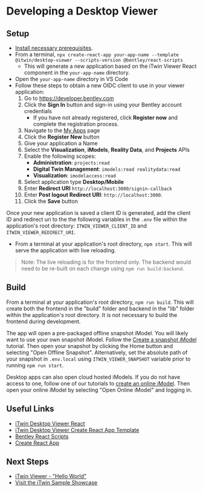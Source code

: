 # Developing a Desktop Viewer

## Setup

- [Install necessary prerequisites](./development-prerequisites.md).
- From a terminal, `npx create-react-app your-app-name --template @itwin/desktop-viewer --scripts-version @bentley/react-scripts`
  - This will generate a new application based on the iTwin Viewer React component in the `your-app-name` directory.
- Open the `your-app-name` directory in VS Code
- Follow these steps to obtain a new OIDC client to use in your viewer application:
  1. Go to <https://developer.bentley.com>
  2. Click the **Sign In** button and sign-in using your Bentley account credentials
      - If you have not already registered, click **Register now** and complete the registration process.
  3. Navigate to the [My Apps](https://developer.bentley.com/my-apps/) page
  4. Click the **Register New** button
  5. Give your application a Name
  6. Select the **Visualization**, **iModels**, **Reality Data**, and **Projects** APIs
  7. Enable the following scopes:
      - **Administration**: `projects:read`
      - **Digital Twin Management**: `imodels:read realitydata:read`
      - **Visualization**: `imodelaccess:read`
  8. Select application type **Desktop/Mobile**
  9. Enter **Redirect URI** `http://localhost:3000/signin-callback`
  10. Enter **Post logout Redirect URI**: `http://localhost:3000`.
  11. Click the **Save** button

Once your new application is saved a client ID is generated, add the client ID and redirect uri to the the following variables in the `.env` file within the application's root directory: `ITWIN_VIEWER_CLIENT_ID` and `ITWIN_VIEWER_REDIRECT_URI`.

- From a terminal at your application's root directory, `npm start`. This will serve the application with live reloading.

> Note: The live reloading is for the frontend only. The backend would need to be re-built on each change using `npm run build:backend`.

## Build

From a terminal at your application's root directory, `npm run build`. This will create both the frontend in the "build" folder and backend in the "lib" folder within the application's root directory. It is not necessary to build the frontend during development.

The app will open a pre-packaged offline snapshot iModel. You will likely want to use your own snapshot iModel. Follow the [Create a snapshot iModel](./create-test-imodel-offline) tutorial. Then open your snapshot by clicking the Home button and selecting "Open Offline Snapshot". Alternatively, set the absolute path of your snapshot in `.env.local` using `ITWIN_VIEWER_SNAPSHOT` variable prior to running `npm run start`.

Desktop apps can also open cloud hosted iModels. If you do not have access to one, follow one of our tutorials to [create an online iModel](./index.md). Then open your online iModel by selecting "Open Online iModel" and logging in.

## Useful Links

- [iTwin Desktop Viewer React](https://www.npmjs.com/package/@itwin/desktop-viewer-react)
- [iTwin Desktop Viewer Create React App Template](https://www.npmjs.com/package/@itwin/cra-template-desktop-viewer)
- [Bentley React Scripts](https://www.npmjs.com/package/@bentley/react-scripts)
- [Create React App](https://create-react-app.dev/)

## Next Steps

- [iTwin Viewer - "Hello World"](./hello-world-viewer)
- [Visit the iTwin Sample Showcase](https://www.itwinjs.org/sample-showcase/)
